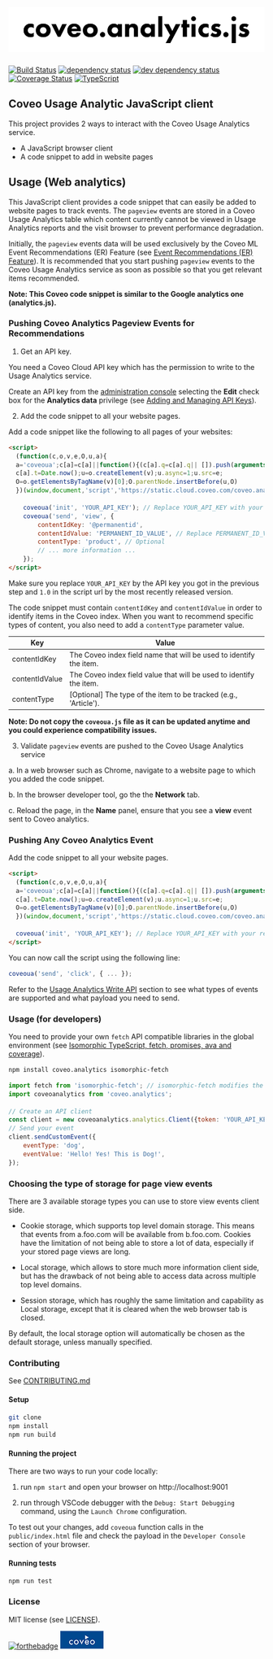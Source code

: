 # ![coveo.analytics](./assets/coveo.analytics.js.png)

[![Build Status](https://travis-ci.org/coveo/coveo.analytics.js.svg?branch=master)](https://travis-ci.org/coveo/coveo.analytics.js)
[![dependency status](https://david-dm.org/coveo/coveo.analytics.js.svg)](https://david-dm.org/coveo/coveo.analytics.js)
[![dev dependency status](https://david-dm.org/coveo/coveo.analytics.js/dev-status.svg)](https://david-dm.org/coveo/coveo.analytics.js#info=devDependencies)
[![Coverage Status](https://coveralls.io/repos/github/coveo/coveo.analytics.js/badge.svg?branch=master)](https://coveralls.io/github/coveo/coveo.analytics.js?branch=master)
[![TypeScript](https://badges.frapsoft.com/typescript/code/typescript.png?v=100)](https://github.com/ellerbrock/typescript-badges/)

## Coveo Usage Analytic JavaScript client

This project provides 2 ways to interact with the Coveo Usage Analytics service.

- A JavaScript browser client
- A code snippet to add in website pages

## Usage (Web analytics)

This JavaScript client provides a code snippet that can easily be added to website pages to track events. The `pageview` events are stored in a Coveo Usage Analytics table which content currently cannot be viewed in Usage Analytics reports and the visit browser to prevent performance degradation.

Initially, the `pageview` events data will be used exclusively by the Coveo ML Event Recommendations (ER) Feature (see [Event Recommendations (ER) Feature](https://docs.coveo.com/en/1671/coveo-machine-learning/coveo-machine-learning-features#ER)). It is recommended that you start pushing `pageview` events to the Coveo Usage Analytics service as soon as possible so that you get relevant items recommended.

**Note: This Coveo code snippet is similar to the Google analytics one (analytics.js).**

### Pushing Coveo Analytics Pageview Events for Recommendations

1. Get an API key.

You need a Coveo Cloud API key which has the permission to write to the Usage Analytics service.

Create an API key from the [administration console](https://platform.cloud.coveo.com/admin/#/organization/api-access/) selecting the **Edit** check box for the **Analytics data** privilege (see [Adding and Managing API Keys](https://docs.coveo.com/en/1718/cloud-v2-administrators/adding-and-managing-api-keys)).

2. Add the code snippet to all your website pages.

Add a code snippet like the following to all pages of your websites:

```html
<script>
  (function(c,o,v,e,O,u,a){
  a='coveoua';c[a]=c[a]||function(){(c[a].q=c[a].q|| []).push(arguments)};
  c[a].t=Date.now();u=o.createElement(v);u.async=1;u.src=e;
  O=o.getElementsByTagName(v)[0];O.parentNode.insertBefore(u,O)
  })(window,document,'script','https://static.cloud.coveo.com/coveo.analytics.js/1.0/coveoua.js')

    coveoua('init', 'YOUR_API_KEY'); // Replace YOUR_API_KEY with your real key
    coveoua('send', 'view', {
        contentIdKey: '@permanentid',
        contentIdValue: 'PERMANENT_ID_VALUE', // Replace PERMANENT_ID_VALUE with a unique value from your page.
        contentType: 'product', // Optional
        // ... more information ...
    });
</script>
```

Make sure you replace `YOUR_API_KEY` by the API key you got in the previous step and `1.0` in the script url by the most recently released version.

The code snippet must contain `contentIdKey` and `contentIdValue` in order to identify items in the Coveo index. When you want to recommend specific types of content, you also need to add a `contentType` parameter value.

| Key            | Value                                                               |
| -------------- | ------------------------------------------------------------------- |
| contentIdKey   | The Coveo index field name that will be used to identify the item.  |
| contentIdValue | The Coveo index field value that will be used to identify the item. |
| contentType    | [Optional] The type of the item to be tracked (e.g., 'Article').    |

**Note: Do not copy the `coveoua.js` file as it can be updated anytime and you could experience compatibility issues.**

3. Validate `pageview` events are pushed to the Coveo Usage Analytics service

a. In a web browser such as Chrome, navigate to a website page to which you added the code snippet.

b. In the browser developer tool, go the the **Network** tab.

c. Reload the page, in the **Name** panel, ensure that you see a **view** event sent to Coveo analytics.

### Pushing Any Coveo Analytics Event

Add the code snippet to all your website pages.

```html
<script>
  (function(c,o,v,e,O,u,a){
  a='coveoua';c[a]=c[a]||function(){(c[a].q=c[a].q|| []).push(arguments)};
  c[a].t=Date.now();u=o.createElement(v);u.async=1;u.src=e;
  O=o.getElementsByTagName(v)[0];O.parentNode.insertBefore(u,O)
  })(window,document,'script','https://static.cloud.coveo.com/coveo.analytics.js/1.0/coveoua.js') // Replace 1.0 with the latest release

  coveoua('init', 'YOUR_API_KEY'); // Replace YOUR_API_KEY with your real key
</script>
```

You can now call the script using the following line:

```js
coveoua('send', 'click', { ... });
```

Refer to the [Usage Analytics Write API](https://docs.coveo.com/en/1430/cloud-v2-developers/usage-analytics-write-api) section to see what types of events are supported and what payload you need to send.

### Usage (for developers)

You need to provide your own `fetch` API compatible libraries in the global environment (see [Isomorphic TypeScript, fetch, promises, ava and coverage](https://source.coveo.com/2016/05/11/isomorphic-typescript-ava-w-coverage/)).

```bash
npm install coveo.analytics isomorphic-fetch
```

```js
import fetch from 'isomorphic-fetch'; // isomorphic-fetch modifies the global environment
import coveoanalytics from 'coveo.analytics';

// Create an API client
const client = new coveoanalytics.analytics.Client({token: 'YOUR_API_KEY'});
// Send your event
client.sendCustomEvent({
    eventType: 'dog',
    eventValue: 'Hello! Yes! This is Dog!',
});
```

### Choosing the type of storage for page view events

There are 3 available storage types you can use to store view events client side.

- Cookie storage, which supports top level domain storage. This means that events from a.foo.com will be available from b.foo.com.
    Cookies have the limitation of not being able to store a lot of data, especially if your stored page views are long.

- Local storage, which allows to store much more information client side, but has the drawback of not being able to access data
    across multiple top level domains.

- Session storage, which has roughly the same limitation and capability as Local storage, except that it is cleared when the web browser tab is closed.

By default, the local storage option will automatically be chosen as the default storage, unless manually specified.

### Contributing

See [CONTRIBUTING.md](CONTRIBUTING.md)

#### Setup

```bash
git clone
npm install
npm run build
```

#### Running the project

There are two ways to run your code locally:

1. run `npm start` and open your browser on http://localhost:9001

2. run through VSCode debugger with the `Debug: Start Debugging` command, using the `Launch Chrome` configuration.

To test out your changes, add `coveoua` function calls in the `public/index.html` file and check the payload in the `Developer Console` section of your browser.

#### Running tests

```
npm run test
```

### License

MIT license (see [LICENSE](LICENSE)).

[![forthebadge](https://forthebadge.com/images/badges/built-with-love.svg)](https://forthebadge.com)
[![coveo](./assets/by-coveo.png)](https://www.coveo.com)
